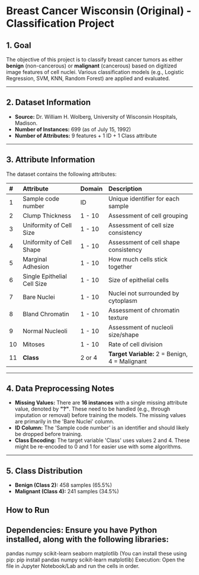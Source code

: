 # Breast Cancer Wisconsin (Original) - Classification Project

## 1. Goal
The objective of this project is to classify breast cancer tumors as either **benign** (non-cancerous) or **malignant** (cancerous) based on digitized image features of cell nuclei. Various classification models (e.g., Logistic Regression, SVM, KNN, Random Forest) are applied and evaluated.

---

## 2. Dataset Information

* **Source:** Dr. William H. Wolberg, University of Wisconsin Hospitals, Madison.
* **Number of Instances:** 699 (as of July 15, 1992)
* **Number of Attributes:** 9 features + 1 ID + 1 Class attribute

---

## 3. Attribute Information

The dataset contains the following attributes:

| #  | Attribute                      | Domain | Description                                      |
| :- | :----------------------------- | :----- | :----------------------------------------------- |
| 1  | Sample code number             | ID     | Unique identifier for each sample                |
| 2  | Clump Thickness                | 1 - 10 | Assessment of cell grouping                      |
| 3  | Uniformity of Cell Size        | 1 - 10 | Assessment of cell size consistency              |
| 4  | Uniformity of Cell Shape       | 1 - 10 | Assessment of cell shape consistency             |
| 5  | Marginal Adhesion              | 1 - 10 | How much cells stick together                    |
| 6  | Single Epithelial Cell Size    | 1 - 10 | Size of epithelial cells                         |
| 7  | Bare Nuclei                    | 1 - 10 | Nuclei not surrounded by cytoplasm               |
| 8  | Bland Chromatin                | 1 - 10 | Assessment of chromatin texture                  |
| 9  | Normal Nucleoli                | 1 - 10 | Assessment of nucleoli size/shape                |
| 10 | Mitoses                        | 1 - 10 | Rate of cell division                            |
| 11 | **Class** | 2 or 4 | **Target Variable:** 2 = Benign, 4 = Malignant |

---

## 4. Data Preprocessing Notes

* **Missing Values:** There are **16 instances** with a single missing attribute value, denoted by **"?"**. These need to be handled (e.g., through imputation or removal) before training the models. The missing values are primarily in the 'Bare Nuclei' column.
* **ID Column:** The 'Sample code number' is an identifier and should likely be dropped before training.
* **Class Encoding:** The target variable 'Class' uses values 2 and 4. These might be re-encoded to 0 and 1 for easier use with some algorithms.

---

## 5. Class Distribution

* **Benign (Class 2):** 458 samples (65.5%)
* **Malignant (Class 4):** 241 samples (34.5%)

## How to Run
## Dependencies: Ensure you have Python installed, along with the following libraries:

pandas
numpy
scikit-learn
seaborn
matplotlib (You can install these using pip: pip install pandas numpy scikit-learn matplotlib)
Execution: Open the file in Jupyter Notebook/Lab and run the cells in order.